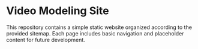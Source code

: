 # Video Modeling Site

This repository contains a simple static website organized according to the provided sitemap. Each page includes basic navigation and placeholder content for future development.
